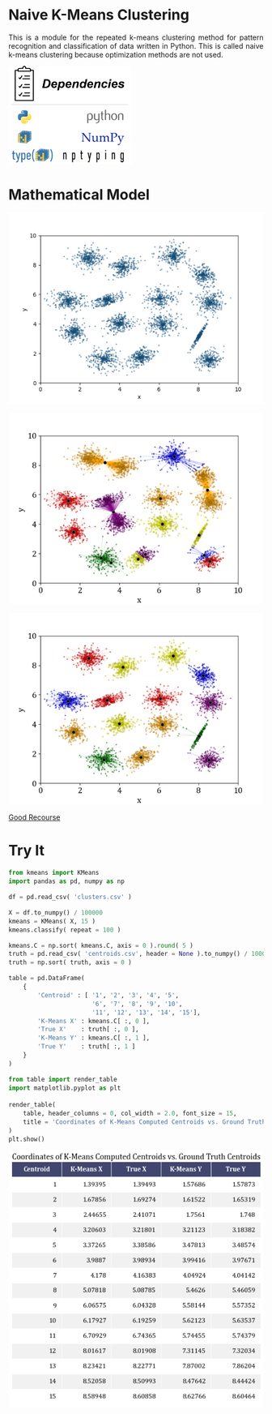 # Naive K-Means Clustering

<p align="justify">
    This is a module for the repeated k-means clustering method for pattern recognition and classification of data written in Python.
    This is called naive k-means clustering because optimization methods are not used.
</p>
<p align="left">
    <img src="photos/dependencies.png" width="244px">
</p>
<h1>Mathematical Model</h1>

<p align="center">
    <img src="photos/clusters.png">
</p>

<p align="center">
    <img src="photos/clusters1.png">
</p>

<p align="center">
    <img src="photos/clusters100.png">
</p>

<a href="https://www.sciencedirect.com/science/article/pii/S0031320319301608">Good Recourse</a>

<h1>Try It</h1>

```python
from kmeans import KMeans
import pandas as pd, numpy as np
```


```python
df = pd.read_csv( 'clusters.csv' )
```


```python
X = df.to_numpy() / 100000
kmeans = KMeans( X, 15 )
kmeans.classify( repeat = 100 )
```


```python
kmeans.C = np.sort( kmeans.C, axis = 0 ).round( 5 )
truth = pd.read_csv( 'centroids.csv', header = None ).to_numpy() / 100000
truth = np.sort( truth, axis = 0 )
```


```python
table = pd.DataFrame(
    {
        'Centroid' : [ '1', '2', '3', '4', '5', 
                       '6', '7', '8', '9', '10', 
                       '11', '12', '13', '14', '15'],
        'K-Means X' : kmeans.C[ :, 0 ],
        'True X'    : truth[ :, 0 ],
        'K-Means Y' : kmeans.C[ :, 1 ],
        'True Y'    : truth[ :, 1 ]
    }
)
```


```python
from table import render_table
import matplotlib.pyplot as plt

render_table( 
    table, header_columns = 0, col_width = 2.0, font_size = 15,
    title = 'Coordinates of K-Means Computed Centroids vs. Ground Truth Centroids' 
)
plt.show()
```

<p align="center">
    <img src="photos/table.png">
</p>
